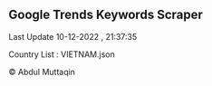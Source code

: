 

## Google Trends Keywords Scraper 
 
Last Update 10-12-2022 , 21:37:35

Country List :
VIETNAM.json



© Abdul Muttaqin 
